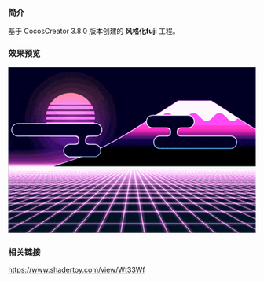 ### 简介
基于 CocosCreator 3.8.0 版本创建的 **风格化fuji** 工程。

### 效果预览
![image](../../../gif/202208/2022081501.gif)

### 相关链接
https://www.shadertoy.com/view/Wt33Wf